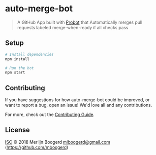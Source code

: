 # auto-merge-bot

> A GitHub App built with [Probot](https://github.com/probot/probot) that Automatically merges pull requests labeled merge-when-ready if all checks pass

## Setup

```sh
# Install dependencies
npm install

# Run the bot
npm start
```

## Contributing

If you have suggestions for how auto-merge-bot could be improved, or want to report a bug, open an issue! We'd love all and any contributions.

For more, check out the [Contributing Guide](CONTRIBUTING.md).

## License

[ISC](LICENSE) © 2018 Merlijn Boogerd <mlboogerd@gmail.com> (https://github.com/mboogerd)
